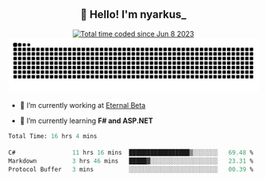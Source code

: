 <h2 align="center">👋 Hello! I'm nyarkus_</h2>
<p align="center">
  <a href="https://wakatime.com/@8f9aa332-6725-4e00-a5d9-b2317a4b74a6">
    <img src="https://wakatime.com/badge/user/8f9aa332-6725-4e00-a5d9-b2317a4b74a6.svg" alt="Total time coded since Jun 8 2023" />
  </a>
  <br>
  <img src = "https://github.com/nyarkus/nyarkus/blob/output/github-snake-dark.svg">
</p>

- 🔭 I’m currently working at [Eternal Beta](https://github.com/Kacianoki/Eternal-Beta)
<!--- 💬 Ask me about **nothing :<**-->
- 🌱 I’m currently learning **F# and ASP.NET**

<!--START_SECTION:waka-->

```fs
Total Time: 16 hrs 4 mins

C#                11 hrs 16 mins  █████████████████▒░░░░░░░   69.48 %
Markdown          3 hrs 46 mins   █████▓░░░░░░░░░░░░░░░░░░░   23.31 %
Protocol Buffer   3 mins          ░░░░░░░░░░░░░░░░░░░░░░░░░   00.39 %
```

<!--END_SECTION:waka-->
